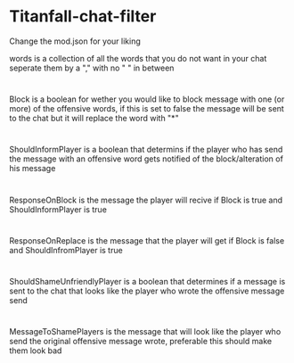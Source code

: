 # Titanfall-chat-filter

Change the mod.json for your liking

words is a collection of all the words that you do not want in your chat seperate them by a "," with no " " in between <br />
#
Block is a boolean for wether you would like to block message with one (or more) of the offensive words, if this is set to false the message will be sent to the chat but it will replace the word with "*" <br />
#
ShouldInformPlayer is a boolean that determins if the player who has send the message with an offensive word gets notified of the block/alteration of his message <br />
#
ResponseOnBlock is the message the player will recive if Block is true and ShouldInformPlayer is true <br />
#
ResponseOnReplace is the message that the player will get if Block is false and ShouldInfromPlayer is true <br />
#
ShouldShameUnfriendlyPlayer is a boolean that determines if a message is sent to the chat that looks like the player who wrote the offensive message send <br />
#
MessageToShamePlayers is the message that will look like the player who send the original offensive message wrote, preferable this should make them look bad <br />
